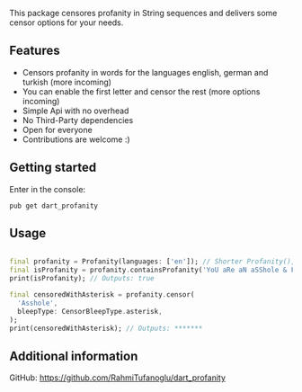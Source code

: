 <!-- 
A Profanity filter written in Dart.
-->

This package censores profanity in String sequences and delivers some censor options for your needs.

## Features

- Censors profanity in words for the languages english, german and turkish (more incoming)
- You can enable the first letter and censor the rest (more options incoming)
- Simple Api with no overhead
- No Third-Party dependencies
- Open for everyone
- Contributions are welcome :)

## Getting started

Enter in the console:

```
pub get dart_profanity
```

## Usage

```dart

final profanity = Profanity(languages: ['en']); // Shorter Profanity(), as en is the default
final isProfanity = profanity.containsProfanity('YoU aRe aN aSShole & FuCKer.');
print(isProfanity); // Outputs: true

final censoredWithAsterisk = profanity.censor(
  'Asshole',
  bleepType: CensorBleepType.asterisk,
);
print(censoredWithAsterisk); // Outputs: *******
```

## Additional information

GitHub: https://github.com/RahmiTufanoglu/dart_profanity

